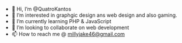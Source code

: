 - 👋 Hi, I’m @QuatroKantos
- 👀 I’m interested in graphgic design ans web design and also gaming.
- 🌱 I’m currently learning PHP & JavaScript
- 💞️ I’m looking to collaborate on web development
- 📫 How to reach me @ millyjake46@gmail.com

<!---
QuatroKantos/QuatroKantos is a ✨ special ✨ repository because its `README.md` (this file) appears on your GitHub profile.
You can click the Preview link to take a look at your changes.
--->
